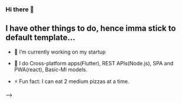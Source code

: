 ### Hi there 👋

## I have other things to do, hence imma stick to default template...

- 🔭 I’m currently working on my startup
- 🌱 I do Cross-platform apps(Flutter), REST APIs(Node.js), SPA and PWA(react), Basic-Ml models.

- ⚡ Fun fact: I can eat 2 medium pizzas at a time.

-->
